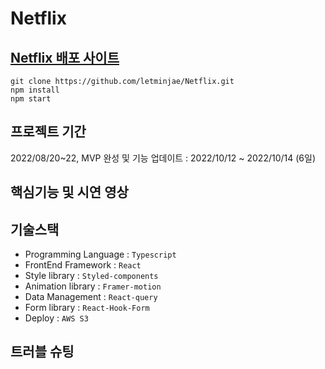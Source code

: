 # Netflix

## [Netflix 배포 사이트]()

```
git clone https://github.com/letminjae/Netflix.git
npm install
npm start
```

## 프로젝트 기간
2022/08/20~22, MVP 완성 및 기능 업데이트 : 2022/10/12 ~ 2022/10/14 (6일)
## 핵심기능 및 시연 영상

## 기술스택
- Programming Language : `Typescript` 
- FrontEnd Framework : `React`
- Style library : `Styled-components`
- Animation library : `Framer-motion` 
- Data Management : `React-query`
- Form library : `React-Hook-Form`
- Deploy : `AWS S3`

## 트러블 슈팅